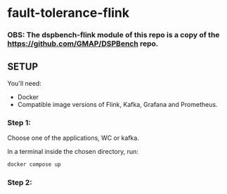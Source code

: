 # fault-tolerance-flink

### OBS: The dspbench-flink module of this repo is a copy of the https://github.com/GMAP/DSPBench repo.

## SETUP

You'll need:
  - Docker
  - Compatible image versions of Flink, Kafka, Grafana and Prometheus.

### Step 1:
Choose one of the applications, WC or kafka.

In a terminal inside the chosen directory, run:

```bash
docker compose up
```

### Step 2:
